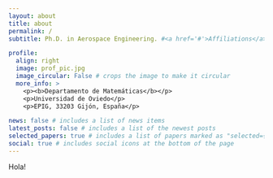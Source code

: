 ```yaml
---
layout: about
title: about
permalink: /
subtitle: Ph.D. in Aerospace Engineering. #<a href='#'>Affiliations</a>. Address. Contacts. Moto. Etc.

profile:
  align: right
  image: prof_pic.jpg
  image_circular: False # crops the image to make it circular
  more_info: >
    <p><b>Departamento de Matemáticas</b></p>
    <p>Universidad de Oviedo</p>
    <p>EPIG, 33203 Gijón, España</p>

news: false # includes a list of news items
latest_posts: false # includes a list of the newest posts
selected_papers: true # includes a list of papers marked as "selected={true}"
social: true # includes social icons at the bottom of the page
---
```

Hola!